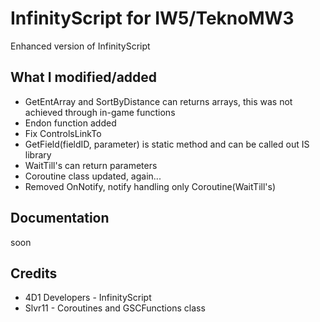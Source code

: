 # InfinityScript for IW5/TeknoMW3

Enhanced version of InfinityScript

## What I modified/added

* GetEntArray and SortByDistance can returns arrays, this was not achieved through in-game functions
* Endon function added
* Fix ControlsLinkTo
* GetField(fieldID, parameter) is static method and can be called out IS library
* WaitTill's can return parameters
* Coroutine class updated, again...
* Removed OnNotify, notify handling only Coroutine(WaitTill's)

## Documentation
soon

## Credits
* 4D1 Developers - InfinityScript
* Slvr11 - Coroutines and GSCFunctions class